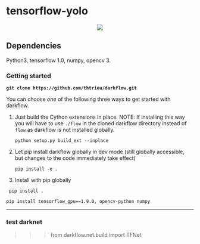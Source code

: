 # tensorflow-yolo





<p align="center"> <img src="demo.gif"/> </p>

## Dependencies

Python3, tensorflow 1.0, numpy, opencv 3.

### Getting started

**`git clone https://github.com/thtrieu/darkflow.git`**

You can choose _one_ of the following three ways to get started with darkflow.

1. Just build the Cython extensions in place. NOTE: If installing this way you will have to use `./flow` in the cloned darkflow directory instead of `flow` as darkflow is not installed globally.
    
    `python setup.py build_ext --inplace`
    

2. Let pip install darkflow globally in dev mode (still globally accessible, but changes to the code immediately take effect)
    
    `pip install -e .`
    

3. Install with pip globally
    
  ` pip install .`
    

`pip install tensorflow_gpu==1.9.0, opencv-python numpy`

----------
### test darknet ##

>>> from darkflow.net.build import TFNet
>>>
